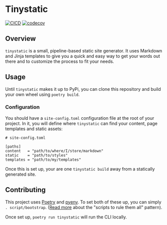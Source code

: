 # Tinystatic

[![CICD](https://github.com/mcataford/tinystatic/actions/workflows/main.yml/badge.svg)](https://github.com/mcataford/tinystatic/actions/workflows/main.yml)
[![codecov](https://codecov.io/gh/mcataford/tinystatic/branch/main/graph/badge.svg?token=EG5UGO5R3W)](https://codecov.io/gh/mcataford/tinystatic)

## Overview

`tinystatic` is a small, pipeline-based static site generator. It uses Markdown and Jinja templates to give you a quick
and easy way to get your words out there and to customize the process to fit your needs.

## Usage

Until `tinystatic` makes it up to PyPi, you can clone this repository and build your own wheel using `poetry build`.

### Configuration

You should have a `site-config.toml` configuration file at the root of your project. In it, you will define where
`tinystatic` can find your content, page templates and static assets:

```
# site-config.toml

[paths]
content   = "path/to/where/I/store/markdown"
static    = "path/to/styles"
templates = "path/to/my/templates"
```

Once this is set up, your are one `tinystatic build` away from a statically generated site.

## Contributing

This project uses [Poetry](https://python-poetry.org/) and [pyenv](https://github.com/pyenv/pyenv). To set both of these
up, you can simply `. script/bootstrap`. ([Read more](https://github.blog/2015-06-30-scripts-to-rule-them-all/) about the "scripts to rule them all" pattern).

Once set up, `poetry run tinystatic` will run the CLI locally.
